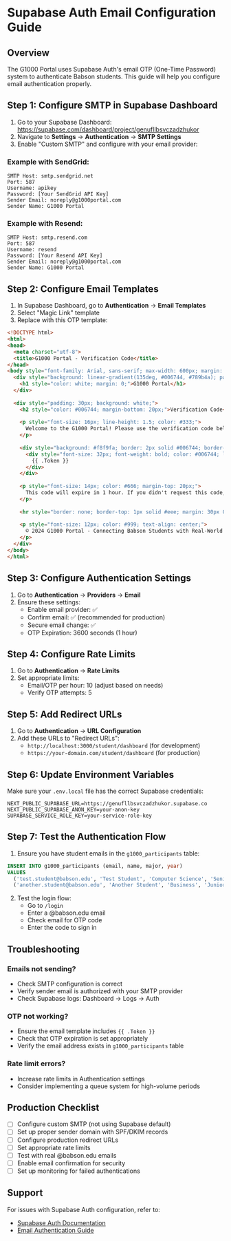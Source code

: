 # Supabase Auth Email Configuration Guide

## Overview
The G1000 Portal uses Supabase Auth's email OTP (One-Time Password) system to authenticate Babson students. This guide will help you configure email authentication properly.

## Step 1: Configure SMTP in Supabase Dashboard

1. Go to your Supabase Dashboard: https://supabase.com/dashboard/project/genufllbsvczadzhukor
2. Navigate to **Settings** → **Authentication** → **SMTP Settings**
3. Enable "Custom SMTP" and configure with your email provider:

### Example with SendGrid:
```
SMTP Host: smtp.sendgrid.net
Port: 587
Username: apikey
Password: [Your SendGrid API Key]
Sender Email: noreply@g1000portal.com
Sender Name: G1000 Portal
```

### Example with Resend:
```
SMTP Host: smtp.resend.com
Port: 587
Username: resend
Password: [Your Resend API Key]
Sender Email: noreply@g1000portal.com
Sender Name: G1000 Portal
```

## Step 2: Configure Email Templates

1. In Supabase Dashboard, go to **Authentication** → **Email Templates**
2. Select "Magic Link" template
3. Replace with this OTP template:

```html
<!DOCTYPE html>
<html>
<head>
  <meta charset="utf-8">
  <title>G1000 Portal - Verification Code</title>
</head>
<body style="font-family: Arial, sans-serif; max-width: 600px; margin: 0 auto;">
  <div style="background: linear-gradient(135deg, #006744, #789b4a); padding: 30px; text-align: center;">
    <h1 style="color: white; margin: 0;">G1000 Portal</h1>
  </div>
  
  <div style="padding: 30px; background: white;">
    <h2 style="color: #006744; margin-bottom: 20px;">Verification Code</h2>
    
    <p style="font-size: 16px; line-height: 1.5; color: #333;">
      Welcome to the G1000 Portal! Please use the verification code below to complete your sign-in:
    </p>
    
    <div style="background: #f8f9fa; border: 2px solid #006744; border-radius: 8px; padding: 20px; text-align: center; margin: 20px 0;">
      <div style="font-size: 32px; font-weight: bold; color: #006744; letter-spacing: 3px;">
        {{ .Token }}
      </div>
    </div>
    
    <p style="font-size: 14px; color: #666; margin-top: 20px;">
      This code will expire in 1 hour. If you didn't request this code, please ignore this email.
    </p>
    
    <hr style="border: none; border-top: 1px solid #eee; margin: 30px 0;">
    
    <p style="font-size: 12px; color: #999; text-align: center;">
      © 2024 G1000 Portal - Connecting Babson Students with Real-World Projects
    </p>
  </div>
</body>
</html>
```

## Step 3: Configure Authentication Settings

1. Go to **Authentication** → **Providers** → **Email**
2. Ensure these settings:
   - Enable email provider: ✅
   - Confirm email: ✅ (recommended for production)
   - Secure email change: ✅
   - OTP Expiration: 3600 seconds (1 hour)

## Step 4: Configure Rate Limits

1. Go to **Authentication** → **Rate Limits**
2. Set appropriate limits:
   - Email/OTP per hour: 10 (adjust based on needs)
   - Verify OTP attempts: 5

## Step 5: Add Redirect URLs

1. Go to **Authentication** → **URL Configuration**
2. Add these URLs to "Redirect URLs":
   - `http://localhost:3000/student/dashboard` (for development)
   - `https://your-domain.com/student/dashboard` (for production)

## Step 6: Update Environment Variables

Make sure your `.env.local` file has the correct Supabase credentials:

```env
NEXT_PUBLIC_SUPABASE_URL=https://genufllbsvczadzhukor.supabase.co
NEXT_PUBLIC_SUPABASE_ANON_KEY=your-anon-key
SUPABASE_SERVICE_ROLE_KEY=your-service-role-key
```

## Step 7: Test the Authentication Flow

1. Ensure you have student emails in the `g1000_participants` table:
```sql
INSERT INTO g1000_participants (email, name, major, year) 
VALUES 
  ('test.student@babson.edu', 'Test Student', 'Computer Science', 'Senior'),
  ('another.student@babson.edu', 'Another Student', 'Business', 'Junior');
```

2. Test the login flow:
   - Go to `/login`
   - Enter a @babson.edu email
   - Check email for OTP code
   - Enter the code to sign in

## Troubleshooting

### Emails not sending?
- Check SMTP configuration is correct
- Verify sender email is authorized with your SMTP provider
- Check Supabase logs: Dashboard → Logs → Auth

### OTP not working?
- Ensure the email template includes `{{ .Token }}`
- Check that OTP expiration is set appropriately
- Verify the email address exists in `g1000_participants` table

### Rate limit errors?
- Increase rate limits in Authentication settings
- Consider implementing a queue system for high-volume periods

## Production Checklist

- [ ] Configure custom SMTP (not using Supabase default)
- [ ] Set up proper sender domain with SPF/DKIM records
- [ ] Configure production redirect URLs
- [ ] Set appropriate rate limits
- [ ] Test with real @babson.edu emails
- [ ] Enable email confirmation for security
- [ ] Set up monitoring for failed authentications

## Support

For issues with Supabase Auth configuration, refer to:
- [Supabase Auth Documentation](https://supabase.com/docs/guides/auth)
- [Email Authentication Guide](https://supabase.com/docs/guides/auth/auth-email-passwordless)